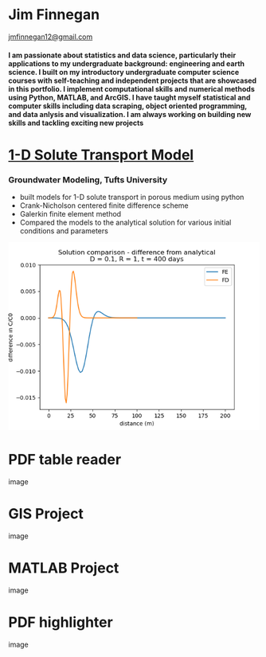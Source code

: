 # Jim Finnegan
[jmfinnegan12@gmail.com](mailto:jmfinnegan12@gmail.com?subject=GitHub%20Portfolio)

#### I am passionate about statistics and data science, particularly their applications to my undergraduate background: engineering and earth science. I built on my introductory undergraduate computer science courses with self-teaching and independent projects that are showcased in this portfolio. I implement computational skills and numerical methods using Python, MATLAB, and ArcGIS. I have taught myself statistical and computer skills including data scraping, object oriented programming, and data anlysis and visualization. I am always working on building new skills and tackling exciting new projects


# [1-D Solute Transport Model](https://github.com/jmfinnegan12/1Dtransport)
### Groundwater Modeling, Tufts University
- built models for 1-D solute transport in porous medium using python
- Crank-Nicholson centered finite difference scheme
- Galerkin finite element method 
- Compared the models to the analytical solution for various initial conditions and parameters

![](/images/comparison_D_1_t400.png)

# PDF table reader

image


# GIS Project

image

# MATLAB Project

image

# PDF highlighter

image
